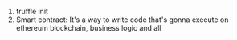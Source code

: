1. truffle init
2. Smart contract: It's a way to write code that's gonna execute on ethereum blockchain, business logic and all
